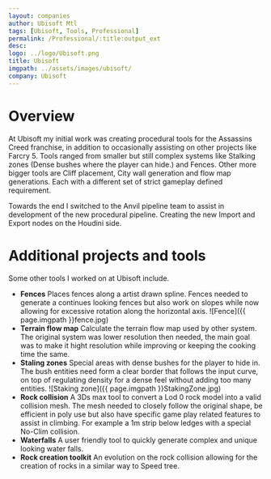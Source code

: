 ```yaml
---
layout: companies
author: Ubisoft Mtl
tags: [Ubisoft, Tools, Professional]
permalink: /Professional/:title:output_ext
desc: 
logo: ../logo/Ubisoft.png
title: Ubisoft 	
imgpath: ../assets/images/ubisoft/
company: Ubisoft
---
```


# Overview
At Ubisoft my initial work was creating procedural tools for the Assassins Creed franchise, in addition to occasionally assisting on other projects like Farcry 5.
Tools ranged from smaller but still complex systems like Stalking zones (Dense bushes where the player can hide.) and Fences.
Other more bigger tools are Cliff placement, City wall generation and flow map generations. Each with a different set of strict gameplay defined requirement.

Towards the end I switched to the Anvil pipeline team to assist in development of the new procedural pipeline. Creating the new Import and Export nodes on the Houdini side.

# Additional projects and tools
Some other tools I worked on at Ubisoft include.
- **Fences**
    Places fences along a artist drawn spline. Fences needed to generate a continues looking fences but also work on slopes while now allowing for excessive rotation along the horizontal axis.
    ![Fence]({{ page.imgpath }}fence.jpg)
- **Terrain flow map**
    Calculate the terrain flow map used by other system.
    The original system was lower resolution then needed, the main goal was to make it hight resolution while improving or keeping the cooking time the same.
- **Staling zones**
    Special areas with dense bushes for the player to hide in.
    The bush entities need form a clear border that follows the input curve, on top of regulating density for a dense feel without adding too many entities.
    ![Staking zone]({{ page.imgpath }}StakingZone.jpg)
- **Rock collision**
    A 3Ds max tool to convert a Lod 0 rock model into a valid collision mesh. The mesh needed to closely follow the original shape, be efficient in poly use but also have specific game play related features to assist in climbing. For example a 1m strip below ledges with a special No-Clim collision.
- **Waterfalls**
    A user friendly tool to quickly generate complex and unique looking water falls.
- **Rock creation toolkit**
    An evolution on the rock collision allowing for the creation of rocks in a similar way to Speed tree.
    
	